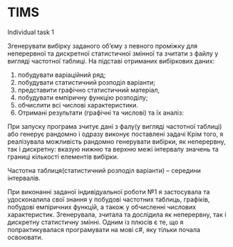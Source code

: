 # TIMS
Individual task 1


Згенерувати вибірку заданого об’єму з певного проміжку для неперервної та дискретної статистичної змінної та зчитати з файлу у вигляді частотної таблиці.
На підставі отриманих вибіркових даних:
1.	побудувати варіаційний ряд;
2.	побудувати статистичний розподіл варіанти;
3.	представити графічно статистичний матеріал,
4.	побудувати емпіричну функцію розподілу;
5.	обчислити всі числові характеристики.
4. Отримані результати (графічні та числові) та їх аналіз:

При запуску програма зчитує дані з фалу(у вигляді частотної таблиці) або генерує рандомно і одразу виконує поставлені задачі
Крім того, я реалізувала можливість рандомно генерувати вибірки, як неперервну, так і дискретну:
вказую нижню та верхню межі інтервалу значень та границі кількості елементів вибірки.

Частотна таблиця(статистичний розподіл варіанти) – середини інтервалів. 

При виконанні заданої індивідуальної роботи №1 я застосувала та удосконалила свої знання у побудові частотних таблиць,
графіків, побудові емпіричних функцій, а також у обчисленні числових характеристик.
Згенерувала, зчитала та дослідила як неперервну, так і дискретну статистичну змінні. 
Одним із плюсів є те, що я попрактикувалася програмувати на мові с#, яку тільки почала освоювати.
